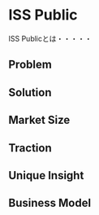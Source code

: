 ISS Public
====

ISS Publicとは・・・・・

## Problem


## Solution


## Market Size


## Traction


## Unique Insight


## Business Model
